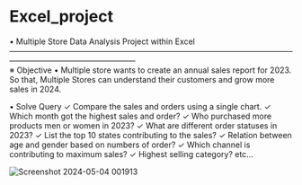 # Excel_project
• Multiple Store Data Analysis Project within Excel
————————————————————————————————————————————————————                          
※ Objective
• Multiple store wants to create an annual sales report for 2023. So that, Multiple Stores can understand their customers and grow more sales in 2024.

• Solve Query
✓ Compare the sales and orders using a single chart.
✓ Which month got the highest sales and order?
✓ Who purchased more products men or women in 2023?
✓ What are different order statuses in 2023?
✓ List the top 10 states contributing to the sales?
✓ Relation between age and gender based on numbers of order?
✓ Which channel is contributing to maximum sales?
✓ Highest selling category? etc...


![Screenshot 2024-05-04 001913](https://github.com/Kailash0099/Excel_project/assets/124036227/cebf30f3-48e0-4507-967d-85dbef4efa04)
